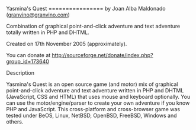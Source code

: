 Yasmina's Quest
================ by Joan Alba Maldonado (granvino@granvino.com)

Combination of graphical point-and-click adventure and text adventure totally written in PHP and DHTML.

Created on 17th November 2005 (approximately).

You can donate at http://sourceforge.net/donate/index.php?group_id=173640


Description

Yasmina's Quest is an open source game (and motor) mix of graphical point-and-click adventure and text adventure written in PHP and DHTML (JavaScript, CSS and HTML) that uses mouse and keyboard optionally.
You can use the motor/engine/parser to create your own adventure if you know PHP and JavaScript.
This cross-platform and cross-browser game was tested under BeOS, Linux, NetBSD, OpenBSD, FreeBSD, Windows and others.